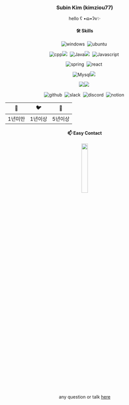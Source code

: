 
 <div align="center">
 
 ### Subin Kim (kimziou77)
 hello ʕ •ɷ•ʔฅ✨
 
  #### 🛠 Skills
  <!-- https://simpleicons.org/ -->

  ![windows](https://img.shields.io/badge/windows-0078D6?style=flat-square&logo=windows&logoColor=white)&nbsp;
  ![ubuntu](https://img.shields.io/badge/ubuntu-E95420?style=flat-square&logo=ubuntu&logoColor=white)&nbsp;

  ![cpp](https://img.shields.io/badge/C++-00599C?style=flat-square&logo=C%2B%2B&logoColor=white)![](https://img.shields.io/badge/🐦-00599C?style=flat-square)&nbsp;
  ![Java](https://img.shields.io/badge/Java-EE7D0A?style=flat-square&logo=Java&logoColor=white)![](https://img.shields.io/badge/🐦-EE7D0A?style=flat-square)&nbsp;
  ![Javascript](https://img.shields.io/badge/Javascript🐣-ffb13b?style=flat-square&logo=javascript&logoColor=white)&nbsp;

  ![spring](https://img.shields.io/badge/Spring🐣-6DB33F?style=flat-square&logo=Spring&logoColor=white)&nbsp;
  ![react](https://img.shields.io/badge/React🐣-61DAFB?style=flat-square&logo=React&logoColor=white)&nbsp;

  ![Mysql](https://img.shields.io/badge/Mysql-3766AB?style=flat-square&logo=Mysql&logoColor=white)![](https://img.shields.io/badge/🐦-3766AB?style=flat-square)&nbsp;
 
   <img src="https://img.shields.io/badge/Amazon AWS-232F3E?style=flat-square&logo=Amazon%20AWS&logoColor=white"/>![](https://img.shields.io/badge/🐣-232F3E?style=flat-square)&nbsp;
<!--  
  ![docker](https://img.shields.io/badge/Docker-2496ED?style=flat-square&logo=Docker&logoColor=white)&nbsp;
 -->
  ![github](https://img.shields.io/badge/github-181717?style=flat-square&logo=github&logoColor=white)&nbsp;
  ![slack](https://img.shields.io/badge/slack-4A154B?style=flat-square&logo=slack&logoColor=white)&nbsp;
  ![discord](https://img.shields.io/badge/discord-5865F2?style=flat-square&logo=discord&logoColor=white)&nbsp;
  ![notion](https://img.shields.io/badge/notion-eeeeee?style=flat-square&logo=notion&logoColor=black)&nbsp;
 
  |🐣|🐦|🦄|
|---|---|---|
|1년미만|1년이상|5년이상|
 
<!--   [![Top Langs](https://github-readme-stats.vercel.app/api/top-langs/?username=kimziou77&layout=compact&hide=html)](https://github.com/anuraghazra/github-readme-stats) -->




#### 📫 Easy Contact  
<img href="https://open.kakao.com/o/stiTI4Wc" src="https://user-images.githubusercontent.com/41179265/151553258-97047a1a-959c-436f-97d2-2ab38d1a192b.png" width="20%" height="20%">

any question or talk [here](https://open.kakao.com/o/stiTI4Wc)  

 </div>
 
<!--

**kimziou77/kimziou77** is a ✨ _special_ ✨ repository because its `README.md` (this file) appears on your GitHub profile.
[![kimziou77's github stats](https://github-readme-stats.vercel.app/api/top-langs/?username=kimziou77)](https://github.com/kimziou77)
Here are some ideas to get you started:


<div align="center">
 
[![Linkedin](https://img.shields.io/badge/-LinkedIn-blue?style=flat-square&logo=Linkedin&logoColor=white&link=https://www.linkedin.com/in/subin-kim-195ba6190/)](https://www.linkedin.com/in/subin-kim-195ba6190/)

</div>

 
- 🔭 I’m currently working on ...
- 🌱 I’m currently learning ...
- 👯 I’m looking to collaborate on ...
- 🤔 I’m looking for help with ...
- 💬 Ask me about ...
- 📫 How to reach me: ...
- 😄 Pronouns: ...
- ⚡ Fun fact: ...
-->
